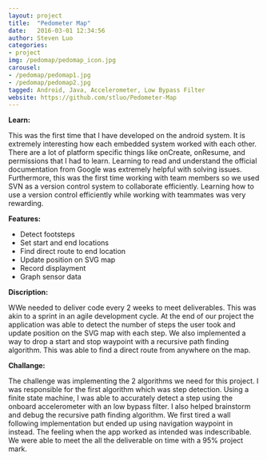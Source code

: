 ```yaml
---
layout: project
title:  "Pedometer Map"
date:   2016-03-01 12:34:56
author: Steven Luo
categories:
- project
img: /pedomap/pedomap_icon.jpg
carousel:
- /pedomap/pedomap1.jpg
- /pedomap/pedomap2.jpg
tagged: Android, Java, Accelerometer, Low Bypass Filter
website: https://github.com/stluo/Pedometer-Map
---
```

**Learn:**

This was the first time that I have developed on the android system. It is extremely interesting how each embedded system worked with each other. There are a lot of platform specific things like onCreate, onResume, and permissions that I had to learn. Learning to read and understand the official documentation from Google was extremely helpful with solving issues. Furthermore, this was the first time working with team members so we used SVN as a version control system to collaborate efficiently. Learning how to use a version control efficiently while working with teammates was very rewarding.

**Features:**

* Detect footsteps
* Set start and end locations
* Find direct route to end location
* Update position on SVG map
* Record displayment
* Graph sensor data

**Discription:**

WWe needed to deliver code every 2 weeks to meet deliverables. This was akin to a sprint in an agile development cycle. At the end of our project the application was able to detect the number of steps the user took and update position on the SVG map with each step. We also implemented a way to drop a start and stop waypoint with a recursive path finding algorithm. This was able to find a direct route from anywhere on the map.

**Challange:**

The challenge was implementing the 2 algorithms we need for this project. I was responsible for the first algorithm which was step detection. Using a finite state machine, I was able to accurately detect a step using the onboard accelerometer with an low bypass filter. I also helped brainstorm and debug the recursive path finding algorithm. We first tired a wall following implementation but ended up using navigation waypoint in instead. The feeling when the app worked as intended was indescribable. We were able to meet the all the deliverable on time with a 95% project mark.
